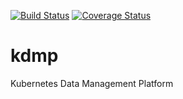 [![Build Status](https://travis-ci.com/portworx/kdmp.svg?token=tWefhH8sdJxyUN4gFPfF&branch=master)](https://travis-ci.com/portworx/kdmp)
[![Coverage Status](https://coveralls.io/repos/github/portworx/kdmp/badge.svg?branch=master&t=WDMEis)](https://coveralls.io/github/portworx/kdmp?branch=master)

# kdmp
Kubernetes Data Management Platform
